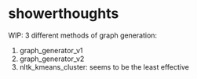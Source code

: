 # showerthoughts

WIP: 3 different methods of graph generation: 
1. graph_generator_v1
2. graph_generator_v2
3. nltk_kmeans_cluster: seems to be the least effective